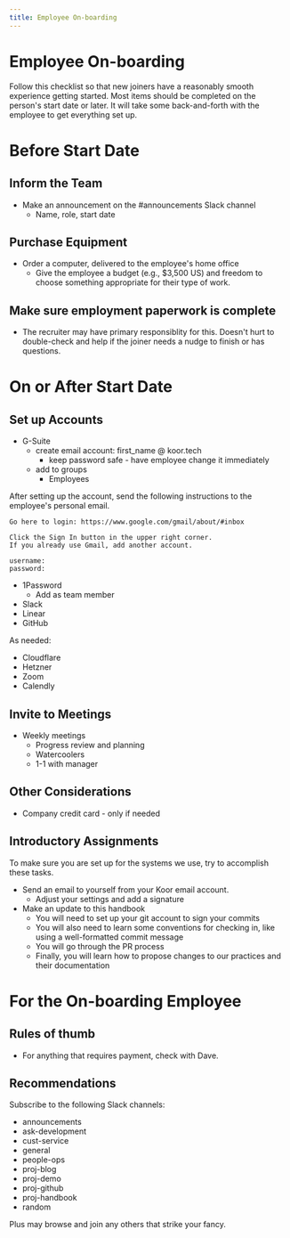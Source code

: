 ```yaml
---
title: Employee On-boarding
---
```


# Employee On-boarding

Follow this checklist so that new joiners have a reasonably smooth experience getting started. Most items should be completed on the person's start date or later. It will take some back-and-forth with the employee to get everything set up.

# Before Start Date

## Inform the Team

- Make an announcement on the #announcements Slack channel
  - Name, role, start date

## Purchase Equipment

- Order a computer, delivered to the employee's home office
  - Give the employee a budget (e.g., $3,500 US) and freedom to choose something appropriate for their type of work.

## Make sure employment paperwork is complete

- The recruiter may have primary responsiblity for this. Doesn't hurt to double-check and help if the joiner needs a nudge to finish or has questions.

# On or After Start Date

## Set up Accounts

- G-Suite
  - create email account: first_name @ koor.tech
    - keep password safe - have employee change it immediately
  - add to groups
    - Employees

After setting up the account, send the following instructions to the employee's personal email.

```
Go here to login: https://www.google.com/gmail/about/#inbox

Click the Sign In button in the upper right corner.
If you already use Gmail, add another account.

username:
password:
```

- 1Password
  - Add as team member
- Slack
- Linear
- GitHub

As needed:

- Cloudflare
- Hetzner
- Zoom
- Calendly

## Invite to Meetings

- Weekly meetings
  - Progress review and planning
  - Watercoolers
  - 1-1 with manager

## Other Considerations

- Company credit card - only if needed

## Introductory Assignments

To make sure you are set up for the systems we use, try to accomplish these tasks.

- Send an email to yourself from your Koor email account.
  - Adjust your settings and add a signature
- Make an update to this handbook
  - You will need to set up your git account to sign your commits
  - You will also need to learn some conventions for checking in, like using a well-formatted commit message
  - You will go through the PR process
  - Finally, you will learn how to propose changes to our practices and their documentation

# For the On-boarding Employee

## Rules of thumb

- For anything that requires payment, check with Dave.

## Recommendations

Subscribe to the following Slack channels:

- announcements
- ask-development
- cust-service
- general
- people-ops
- proj-blog
- proj-demo
- proj-github
- proj-handbook
- random

Plus may browse and join any others that strike your fancy.
